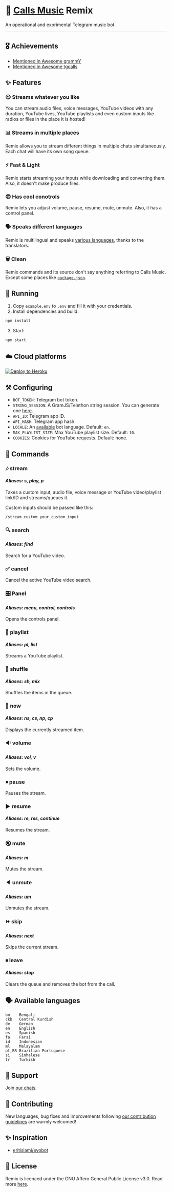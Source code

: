 # 🎵 [Calls Music](https://github.com/callsmusic) Remix

An operational and exprimental Telegram music bot.

---

## 🎖 Achievements

-   [Mentioned in Awesome grammY](https://github.com/grammyjs/awesome-grammY)
-   [Mentioned in Awesome tgcalls](https://github.com/tgcalls/awesome-tgcalls)

## ✨ Features

### 😉 Streams whatever you like

You can stream audio files, voice messages, YouTube videos with any duration, YouTube lives, YouTube playlists and even custom inputs like radios or files in the place it is hosted!

### 📊 Streams in multiple places

Remix allows you to stream different things in multiple chats simultaneously. Each chat will have its own song queue.

### ⚡️ Fast & Light

Remix starts streaming your inputs while downloading and converting them. Also, it doesn't make produce files.

### 😎 Has cool conotrols

Remix lets you adjust volume, pause, resume, mute, unmute. Also, it has a control panel.

### 🗣 Speaks different languages

Remix is multilingual and speaks [various languages](#available-languages), thanks to the translators.

### 🗑 Clean

Remix commands and its source don't say anything referring to Calls Music. Except some places like [`package.json`](./package.json).

## 🚀 Running

1. Copy `example.env` to `.env` and fill it with your credentials.
2. Install dependencies and build:

```bash
npm install
```

3. Start:

```bash
npm start
```

## ☁️ Cloud platforms

[![Deploy to Heroku](https://www.herokucdn.com/deploy/button.svg)](https://heroku.com/deploy?template=https://github.com/callsmusic/CallsMusicRemix)

## ⚒ Configuring

-   `BOT_TOKEN`: Telegram bot token.
-   `STRING_SESSION`: A GramJS/Telethon string session. You can generate one [here](https://ssg.rojser.best/).
-   `API_ID`: Telegram app ID.
-   `API_HASH`: Telegram app hash.
-   `LOCALE`: An [available](#available-languages) bot language. Default: `en`.
-   `MAX_PLAYLIST_SIZE`: Max YouTube playlist size. Default: `10`.
-   `COOKIES`: Cookies for YouTube requests. Default: none.

## 📄 Commands

### 🎶 stream

#### _Aliases: s, play, p_

Takes a custom input, audio file, voice message or YouTube video/playlist link/ID and streams/queues it.

Custom inputs should be passed like this:

```text
/stream custom your_custom_input
```

### 🔍 search

#### _Aliases: find_

Search for a YouTube video.

### ✅ cancel

Cancel the active YouTube video search.

### 🎛 Panel

#### _Aliases: menu, control, controls_

Opens the controls panel.

### 🔢 playlist

#### _Aliases: pl, list_

Streams a YouTube playlist.

### 🔀 shuffle

#### _Aliases: sh, mix_

Shuffles the items in the queue.

### 🎵 now

#### _Aliases: ns, cs, np, cp_

Displays the currently streamed item.

### 🔉 volume

#### _Aliases: vol, v_

Sets the volume.

### ⏸ pause

Pauses the stream.

### ▶️ resume

#### _Aliases: re, res, continue_

Resumes the stream.

### 🔇 mute

#### _Aliases: m_

Mutes the stream.

### 🔈 unmute

#### _Aliases: um_

Unmutes the stream.

### ⏩ skip

#### _Aliases: next_

Skips the current stream.

### ⏹ leave

#### _Aliases: stop_

Clears the queue and removes the bot from the call.

## 🗣 Available languages

```text
bn    Bengali
ckb   Central Kurdish
de    German
en    English
es    Spanish
fa    Farsi
id    Indonesian
ml    Malayalam
pt_BR Brazilian Portuguese
si    Sinhalese
tr    Turkish
```

## 🛫 Support

Join [our chats](https://callsmusic.me).

## 💜 Contributing

New languages, bug fixes and improvements following [our contribution guidelines](./CONTRIBUTING.md) are warmly welcomed!

## ✨ Inspiration

-   [eritislami/evobot](https://github.com/eritislami/evobot)

## 📃 License

Remix is licenced under the GNU Affero General Public License v3.0. Read more [here](./LICENSE).
